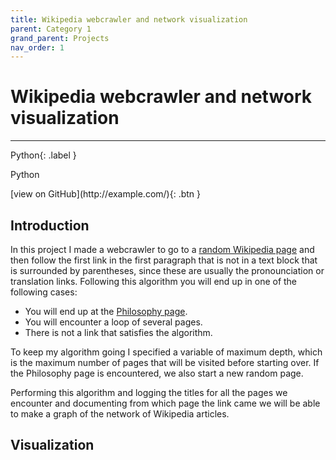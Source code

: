 ```yaml
---
title: Wikipedia webcrawler and network visualization
parent: Category 1
grand_parent: Projects
nav_order: 1
---
```


# Wikipedia webcrawler and network visualization
---

Python{: .label }
<p class="label">Python</p>
[view on GitHub](http://example.com/){: .btn }


## Introduction

In this project I made a webcrawler to go to a [random Wikipedia page](https://en.wikipedia.org/wiki/Special:Random) and then follow the first link in the first paragraph that is not in  a text block that is surrounded by parentheses, since these are usually the pronounciation or translation links. Following this algorithm you will end up in one of the following cases:

- You will end up at the [Philosophy page](https://en.wikipedia.org/wiki/Philosophy).
- You will encounter a loop of several pages.
- There is not a link that satisfies the algorithm.

To keep my algorithm going I specified a variable of maximum depth, which is the maximum number of pages that will be visited before starting over. If the Philosophy page is encountered, we also start a new random page.

Performing this algorithm and logging the titles for all the pages we encounter and documenting from which page the link came we will be able to make a graph of the network of Wikipedia articles.

## Visualization
